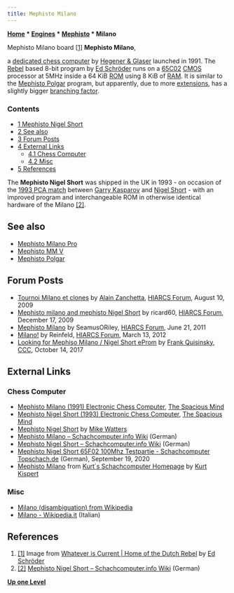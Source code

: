 ```yaml
---
title: Mephisto Milano
---
```

**[Home](Home "Home") \* [Engines](Engines "Engines") \* [Mephisto](Mephisto "Mephisto") \* Milano**



 [](http://rebel13.nl/home/whatever.html) Mephisto Milano board <a id="cite-note-1" href="#cite-ref-1">[1]</a> 
**Mephisto Milano**,  

a [dedicated chess computer](Dedicated_Chess_Computers "Dedicated Chess Computers") by [Hegener & Glaser](Hegener_%26_Glaser "Hegener & Glaser") launched in 1991. 
The [Rebel](Rebel "Rebel") based 8-bit program by [Ed Schröder](Ed_Schroder "Ed Schroder") runs on a [65C02](6502 "6502") [CMOS](https://en.wikipedia.org/wiki/CMOS) processor at 5MHz inside a 64 KiB [ROM](Memory#ROM "Memory") using 8 KiB of [RAM](Memory#RAM "Memory"). 
It is similar to the [Mephisto Polgar](Mephisto_Polgar "Mephisto Polgar") program, but apparently, due to more [extensions](Extensions "Extensions"), has a slightly bigger [branching factor](Branching_Factor "Branching Factor"). 



### Contents


* [1 Mephisto Nigel Short](#mephisto-nigel-short)
* [2 See also](#see-also)
* [3 Forum Posts](#forum-posts)
* [4 External Links](#external-links)
	+ [4.1 Chess Computer](#chess-computer)
	+ [4.2 Misc](#misc)
* [5 References](#references)






The **Mephisto Nigel Short** was shipped in the UK in 1993 - on occasion of the [1993 PCA match](https://en.wikipedia.org/wiki/World_Chess_Championship_1993#1993_PCA_match) between [Garry Kasparov](Garry_Kasparov "Garry Kasparov") and [Nigel Short](https://en.wikipedia.org/wiki/Nigel_Short) - with an improved program and interchangeable ROM in otherwise identical hardware of the Milano <a id="cite-note-2" href="#cite-ref-2">[2]</a>.



## See also


* [Mephisto Milano Pro](index.php?title=Mephisto_Milano_Pro&action=edit&redlink=1 "Mephisto Milano Pro (page does not exist)")
* [Mephisto MM V](Mephisto_MM_V "Mephisto MM V")
* [Mephisto Polgar](Mephisto_Polgar "Mephisto Polgar")


## Forum Posts


* [Tournoi Milano et clones](https://www.hiarcs.net/forums/viewtopic.php?t=2542) by [Alain Zanchetta](index.php?title=Alain_Zanchetta&action=edit&redlink=1 "Alain Zanchetta (page does not exist)"), [HIARCS Forum](Computer_Chess_Forums "Computer Chess Forums"), August 10, 2009
* [Mephisto milano and mephisto Nigel Short](https://www.hiarcs.net/forums/viewtopic.php?t=2844) by ricard60, [HIARCS Forum](Computer_Chess_Forums "Computer Chess Forums"), December 17, 2009
* [Mephisto Milano](https://www.hiarcs.net/forums/viewtopic.php?t=4244) by SeamusORiley, [HIARCS Forum](Computer_Chess_Forums "Computer Chess Forums"), June 21, 2011
* [Milano!](https://www.hiarcs.net/forums/viewtopic.php?t=4732) by Reinfeld, [HIARCS Forum](Computer_Chess_Forums "Computer Chess Forums"), March 13, 2012
* [Looking for Mephiso Milano / Nigel Short eProm](http://www.talkchess.com/forum3/viewtopic.php?f=2&t=65445) by [Frank Quisinsky](Frank_Quisinsky "Frank Quisinsky"), [CCC](CCC "CCC"), October 14, 2017


## External Links


### Chess Computer


* [Mephisto Milano (1991) Electronic Chess Computer](http://www.spacious-mind.com/html/milano.html), [The Spacious Mind](The_Spacious_Mind "The Spacious Mind")
* [Mephisto Nigel Short (1993) Electronic Chess Computer](http://www.spacious-mind.com/html/nigel_short.html), [The Spacious Mind](The_Spacious_Mind "The Spacious Mind")
* [Mephisto Nigel Short](http://www.chesscomputeruk.com/html/mephisto_nigel_short.html) by [Mike Watters](Mike_Watters "Mike Watters")
* [Mephisto Milano – Schachcomputer.info Wiki](https://www.schach-computer.info/wiki/index.php/Mephisto_Milano) (German)
* [Mephisto Nigel Short – Schachcomputer.info Wiki](https://www.schach-computer.info/wiki/index.php/Mephisto_Nigel_Short) (German)
* [Mephisto Nigel Short 65F02 100Mhz Testpartie - Schachcomputer Topschach.de](https://schach.computer/mephisto-nigel-short-65f02-100mhz-testpartie/) (German), September 19, 2020
* [Mephisto Milano](http://www.schachcomputer.at/milano.htm) from [Kurt´s Schachcomputer Homepage](http://www.schachcomputer.at/index.htm) by [Kurt Kispert](Kurt_Kispert "Kurt Kispert")


### Misc


* [Milano (disambiguation) from Wikipedia](https://en.wikipedia.org/wiki/Milano_(disambiguation))
* [Milano - Wikipedia.it](https://it.wikipedia.org/wiki/Milano) (Italian)


## References


1. <a id="cite-ref-1" href="#cite-note-1">[1]</a> Image from [Whatever is Current | Home of the Dutch Rebel](http://rebel13.nl/home/whatever.html) by [Ed Schröder](Ed_Schroder "Ed Schroder")
2. <a id="cite-ref-2" href="#cite-note-2">[2]</a> [Mephisto Nigel Short – Schachcomputer.info Wiki](https://www.schach-computer.info/wiki/index.php/Mephisto_Nigel_Short) (German)

**[Up one Level](Mephisto "Mephisto")**







 
